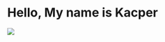 # Hello, My name is Kacper
<img src="https://github-readme-stats.vercel.app/api?username=DooJayu&show_icons=true&theme=dark">

